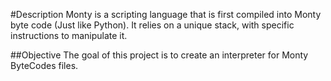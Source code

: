 #Description
Monty is a scripting language that is first compiled into Monty byte code
(Just like Python). It relies on a unique stack, with specific instructions to
manipulate it.

##Objective
The goal of this project is to create an interpreter for Monty ByteCodes files.
